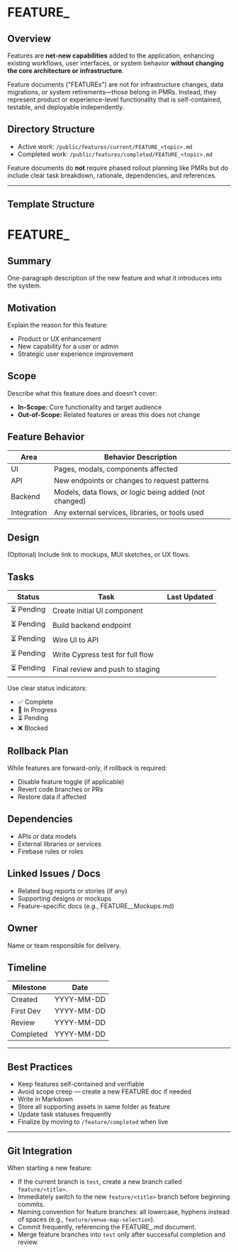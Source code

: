 # FEATURE_<topic>

## Overview
Features are **net-new capabilities** added to the application, enhancing existing workflows, user interfaces, or system behavior **without changing the core architecture or infrastructure**.

Feature documents ("FEATUREs") are not for infrastructure changes, data migrations, or system retirements—those belong in PMRs. Instead, they represent product or experience-level functionality that is self-contained, testable, and deployable independently.

## Directory Structure
- Active work: `/public/features/current/FEATURE_<topic>.md`
- Completed work: `/public/features/completed/FEATURE_<topic>.md`

Feature documents do **not** require phased rollout planning like PMRs but do include clear task breakdown, rationale, dependencies, and references.

---

## Template Structure

# FEATURE_<topic>

## Summary
One-paragraph description of the new feature and what it introduces into the system.

## Motivation
Explain the reason for this feature:
- Product or UX enhancement
- New capability for a user or admin
- Strategic user experience improvement

## Scope
Describe what this feature does and doesn't cover:
- **In-Scope:** Core functionality and target audience
- **Out-of-Scope:** Related features or areas this does not change

## Feature Behavior
| Area       | Behavior Description                                  |
|------------|--------------------------------------------------------|
| UI         | Pages, modals, components affected                    |
| API        | New endpoints or changes to request patterns          |
| Backend    | Models, data flows, or logic being added (not changed) |
| Integration | Any external services, libraries, or tools used       |

## Design
(Optional) Include link to mockups, MUI sketches, or UX flows.

## Tasks
| Status         | Task                                | Last Updated  |
|----------------|-------------------------------------|---------------|
| ⏳ Pending      | Create initial UI component          |               |
| ⏳ Pending      | Build backend endpoint               |               |
| ⏳ Pending      | Wire UI to API                       |               |
| ⏳ Pending      | Write Cypress test for full flow     |               |
| ⏳ Pending      | Final review and push to staging     |               |

Use clear status indicators:
- ✅ Complete
- 🚧 In Progress
- ⏳ Pending
- ❌ Blocked

## Rollback Plan
While features are forward-only, if rollback is required:
- Disable feature toggle (if applicable)
- Revert code branches or PRs
- Restore data if affected

## Dependencies
- APIs or data models
- External libraries or services
- Firebase rules or roles

## Linked Issues / Docs
- Related bug reports or stories (if any)
- Supporting designs or mockups
- Feature-specific docs (e.g., FEATURE_<topic>_Mockups.md)

## Owner
Name or team responsible for delivery.

## Timeline
| Milestone | Date       |
|-----------|------------|
| Created   | YYYY-MM-DD |
| First Dev | YYYY-MM-DD |
| Review    | YYYY-MM-DD |
| Completed | YYYY-MM-DD |

---

## Best Practices
- Keep features self-contained and verifiable
- Avoid scope creep — create a new FEATURE doc if needed
- Write in Markdown
- Store all supporting assets in same folder as feature
- Update task statuses frequently
- Finalize by moving to `/feature/completed` when live

---
## Git Integration

When starting a new feature:

- If the current branch is `test`, create a new branch called `feature/<title>`.
- Immediately switch to the new `feature/<title>` branch before beginning commits.
- Naming convention for feature branches: all lowercase, hyphens instead of spaces (e.g., `feature/venue-map-selection`).
- Commit frequently, referencing the FEATURE_<topic>.md document.
- Merge feature branches into `test` only after successful completion and review.
